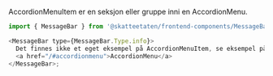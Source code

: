 AccordionMenuItem er en seksjon eller gruppe inni en AccordionMenu.

```js noeditor
import { MessageBar } from '@skatteetaten/frontend-components/MessageBar';

<MessageBar type={MessageBar.Type.info}>
  Det finnes ikke et eget eksempel på AccordionMenuItem, se eksempel på bruk
  <a href="/#accordionmenu">AccordionMenu</a>
</MessageBar>;
```
